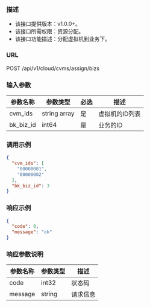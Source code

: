 ### 描述

- 该接口提供版本：v1.0.0+。
- 该接口所需权限：资源分配。
- 该接口功能描述：分配虚拟机到业务下。

### URL

POST /api/v1/cloud/cvms/assign/bizs

### 输入参数

| 参数名称      | 参数类型         | 必选  | 描述       |
|-----------|--------------|-----|----------|
| cvm_ids   | string array | 是   | 虚拟机的ID列表 |
| bk_biz_id | int64        | 是   | 业务的ID    |

### 调用示例

```json
{
  "cvm_ids": [
    "00000001",
    "00000002"
  ],
  "bk_biz_id": 3
}
```

### 响应示例

```json
{
  "code": 0,
  "message": "ok"
}
```

### 响应参数说明

| 参数名称    | 参数类型   | 描述   |
|---------|--------|------|
| code    | int32  | 状态码  |
| message | string | 请求信息 |
